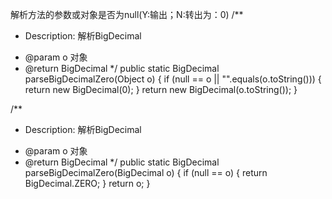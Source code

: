 解析方法的参数或对象是否为null(Y:输出；N:转出为：0)
/**
  * <p>Description: 解析BigDecimal</p>
  * @param o 对象
  * @return BigDecimal
*/
    public static BigDecimal parseBigDecimalZero(Object o) {
        if (null == o || "".equals(o.toString())) {
            return new BigDecimal(0);
        }
        return new BigDecimal(o.toString());
    }


/**
  * <p>Description: 解析BigDecimal</p>
  * @param o 对象
  * @return BigDecimal
*/
    public static BigDecimal parseBigDecimalZero(BigDecimal o) {
        if (null == o) {
            return BigDecimal.ZERO;
        }
        return o;
    }